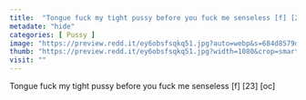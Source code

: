 ```yaml
---
title:  "Tongue fuck my tight pussy before you fuck me senseless [f] [23] [oc]"
metadate: "hide"
categories: [ Pussy ]
image: "https://preview.redd.it/ey6obsfsqkq51.jpg?auto=webp&s=684d8579dbbc7a8bce965fb9c7edc2ad62ff534d"
thumb: "https://preview.redd.it/ey6obsfsqkq51.jpg?width=1080&crop=smart&auto=webp&s=858940aeda37b820ad60f1cdeea73686b0290a12"
visit: ""
---
```

Tongue fuck my tight pussy before you fuck me senseless [f] [23] [oc]
